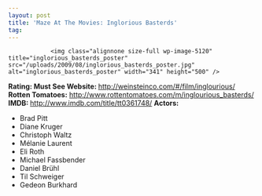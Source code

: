 ```yaml
---
layout: post
title: 'Maze At The Movies: Inglorious Basterds'
tag: 
---
```



                <img class="alignnone size-full wp-image-5120" title="inglorious_basterds_poster" src="/uploads/2009/08/inglorious_basterds_poster.jpg" alt="inglorious_basterds_poster" width="341" height="500" />
<p><strong>Rating: Must See
Website: </strong><a href="http://weinsteinco.com/#/film/inglourious/"><a href="http://weinsteinco.com/#/film/inglourious/">http://weinsteinco.com/#/film/inglourious/</a></a>
<strong>Rotten Tomatoes:</strong> <a href="http://www.rottentomatoes.com/m/inglourious_basterds/"><a href="http://www.rottentomatoes.com/m/inglourious_basterds/">http://www.rottentomatoes.com/m/inglourious_basterds/</a></a>
<strong>IMDB: </strong><a href="http://www.imdb.com/title/tt0361748/"><a href="http://www.imdb.com/title/tt0361748/">http://www.imdb.com/title/tt0361748/</a></a>
<strong>Actors:</strong></p>
<ul>
    <li>Brad Pitt</li>
    <li>Diane Kruger</li>
    <li>Christoph Waltz</li>
    <li>Mélanie Laurent</li>
    <li>Eli Roth</li>
    <li>Michael Fassbender</li>
    <li>Daniel Brühl</li>
    <li>Til Schweiger</li>
    <li>Gedeon Burkhard</li>
</ul>
            

